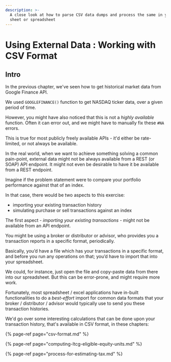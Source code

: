 ```yaml
---
description: >-
  A close look at how to parse CSV data dumps and process the same in your excel
  sheet or spreadsheet
---
```


# Using External Data : Working with CSV Format

## Intro

In the previous chapter, we've seen how to get historical market data from Google Finance API.

We used `GOOGLEFINANCE()` function to get NASDAQ ticker data, over a given period of time.

However, you might have also noticed that this is not a _highly_ _available_ function. Often it can error out, and we might have to manually fix these `#NA` errors.  
  
This is true for most publicly freely available APIs - it'd either be rate-limited, or not always be available.  
  
In the real world, when we want to achieve something solving a common pain-point, external data might not be always available from a REST \(or SOAP\) API endpoint. It might not even be desirable to have it be available from a REST endpoint.

Imagine if the problem statement were to compare your portfolio performance against that of an index.  
  
In that case, there would be two aspects to this exercise:

* importing your existing transaction history
* simulating purchase or sell transactions against an index

The first aspect - _importing your existing transactions_ - might not be available from an API endpoint.

You might be using a broker or distributor or advisor, who provides you a transaction reports in a specific format, periodically.

Basically, you’d have a file which has your transactions in a specific format, and before you run any operations on that; you’d have to import that into your spreadsheet.

We could, for instance, just open the file and copy-paste data from there into our spreadsheet. But this can be error-prone, and might require more work.

Fortunately, most spreadsheet / excel applications have in-built functionalities to do a _best-effort_ import for common data formats that your broker / distributor / advisor would typically use to send you these transaction histories.  
  
We'd go over some interesting calculations that can be done upon your transaction history, that's available in CSV format, in these chapters:

{% page-ref page="csv-format.md" %}

{% page-ref page="computing-ltcg-eligible-equity-units.md" %}

{% page-ref page="process-for-estimating-tax.md" %}

